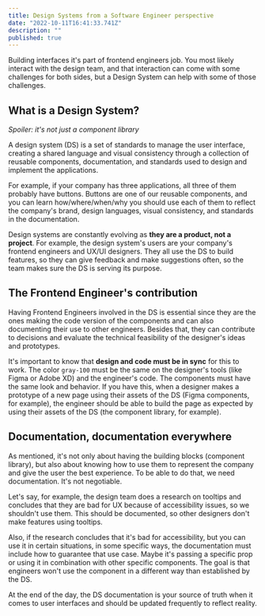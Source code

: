 ```yaml
---
title: Design Systems from a Software Engineer perspective
date: "2022-10-11T16:41:33.741Z"
description: ""
published: true
---
```


Building interfaces it's part of frontend engineers job. You most likely interact with the design team, and that interaction can come with some challenges for both sides, but a Design System can help with some of those challenges.

## What is a Design System?

_Spoiler: it's not just a component library_

A design system (DS) is a set of standards to manage the user interface, creating a shared language and visual consistency through a collection of reusable components, documentation, and standards used to design and implement the applications.

For example, if your company has three applications, all three of them probably have buttons. Buttons are one of our reusable components, and you can learn how/where/when/why you should use each of them to reflect the company's brand, design languages, visual consistency, and standards in the documentation.

Design systems are constantly evolving as **they are a product, not a project**. For example, the design system's users are your company's frontend engineers and UX/UI designers. They all use the DS to build features, so they can give feedback and make suggestions often, so the team makes sure the DS is serving its purpose.

## The Frontend Engineer's contribution

Having Frontend Engineers involved in the DS is essential since they are the ones making the code version of the components and can also documenting their use to other engineers. Besides that, they can contribute to decisions and evaluate the technical feasibility of the designer's ideas and prototypes.

It's important to know that **design and code must be in sync** for this to work. The color `gray-100` must be the same on the designer's tools (like Figma or Adobe XD) and the engineer's code. The components must have the same look and behavior. If you have this, when a designer makes a prototype of a new page using their assets of the DS (Figma components, for example), the engineer should be able to build the page as expected by using their assets of the DS (the component library, for example).

## Documentation, documentation everywhere

As mentioned, it's not only about having the building blocks (component library), but also about knowing how to use them to represent the company and give the user the best experience. To be able to do that, we need documentation. It's not negotiable.

Let's say, for example, the design team does a research on tooltips and concludes that they are bad for UX because of accessibility issues, so we shouldn't use them. This should be documented, so other designers don't make features using tooltips.

Also, if the research concludes that it's bad for accessibility, but you can use it in certain situations, in some specific ways, the documentation must include how to guarantee that use case. Maybe it's passing a specific prop or using it in combination with other specific components. The goal is that engineers won't use the component in a different way than established by the DS.

At the end of the day, the DS documentation is your source of truth when it comes to user interfaces and should be updated frequently to reflect reality.
